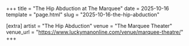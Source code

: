 +++
title = "The Hip Abduction at The Marquee"
date = 2025-10-16
template = "page.html"
slug = "2025-10-16-the-hip-abduction"

[extra]
artist = "The Hip Abduction"
venue = "The Marquee Theater"
venue_url = "https://www.luckymanonline.com/venue/marquee-theatre/"
+++
